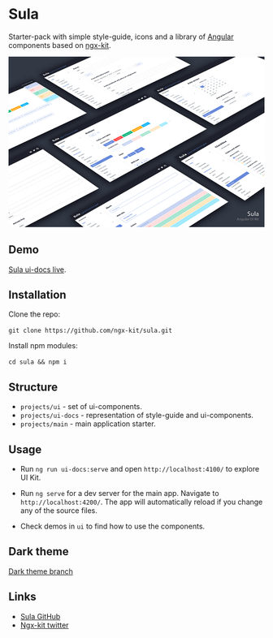 # Sula

Starter-pack with simple style-guide, icons and a library of [Angular](https://angular.io) components based on [ngx-kit](https://ngx-kit.com).

![](./projects/ui-docs/src/assets/sula-preview.png)

## Demo

[Sula ui-docs live](https://sula.ngx-kit.com).

## Installation

Clone the repo:

`git clone https://github.com/ngx-kit/sula.git`

Install npm modules:

`cd sula && npm i`

## Structure

* `projects/ui` - set of ui-components.
* `projects/ui-docs` - representation of style-guide and ui-components.
* `projects/main` - main application starter.

## Usage

* Run `ng run ui-docs:serve` and open `http://localhost:4100/` to explore UI Kit.

* Run `ng serve` for a dev server for the main app. Navigate to `http://localhost:4200/`. The app will automatically reload if you change any of the source files.  

* Check demos in `ui` to find how to use the components. 

## Dark theme

[Dark theme branch](./tree/dark-theme)

## Links

* [Sula GitHub](https://github.com/ngx-kit/sula)
* [Ngx-kit twitter](https://twitter.com/ngxkit)
